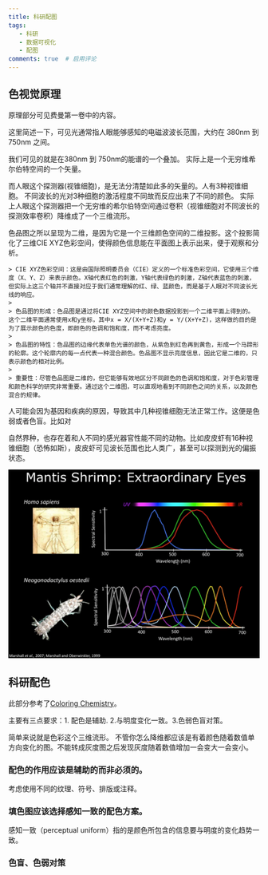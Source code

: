 ```yaml
---
title: 科研配图
tags:
   - 科研
   - 数据可视化
   - 配图
comments: true  # 启用评论
---
```



## 色视觉原理

原理部分可见费曼第一卷中的内容。

这里简述一下，可见光通常指人眼能够感知的电磁波波长范围，大约在 380nm 到 750nm 之间。

我们可见的就是在380nm 到 750nm的能谱的一个叠加。 实际上是一个无穷维希尔伯特空间的一个矢量。

而人眼这个探测器(视锥细胞)，是无法分清楚如此多的矢量的。人有3种视锥细胞。 不同波长的光对3种细胞的激活程度不同故而反应出来了不同的颜色。 实际上人眼这个探测器把一个无穷维的希尔伯特空间通过卷积（视锥细胞对不同波长的探测效率卷积）降维成了一个三维流形。

色品图之所以呈现为二维，是因为它是一个三维颜色空间的二维投影。这个投影简化了三维CIE XYZ色彩空间，使得颜色信息能在平面图上表示出来，便于观察和分析。



    > CIE XYZ色彩空间：这是由国际照明委员会（CIE）定义的一个标准色彩空间，它使用三个维度（X、Y、Z）来表示颜色。X轴代表红色的刺激，Y轴代表绿色的刺激，Z轴代表蓝色的刺激，但实际上这三个轴并不直接对应于我们通常理解的红、绿、蓝颜色，而是基于人眼对不同波长光线的响应。
    >
    > 色品图的形成：色品图是通过将CIE XYZ空间中的颜色数据投影到一个二维平面上得到的。这个二维平面通常使用x和y坐标，其中x = X/(X+Y+Z)和y = Y/(X+Y+Z)，这样做的目的是为了展示颜色的色度，即颜色的色调和饱和度，而不考虑亮度。
    >
    > 色品图的特性：色品图的边缘代表单色光谱的颜色，从紫色到红色再到黄色，形成一个马蹄形的轮廓。这个轮廓内的每一点代表一种混合颜色。色品图不显示亮度信息，因此它是二维的，只表示颜色的相对比例。
    >
    > 重要性：尽管色品图是二维的，但它能够有效地区分不同颜色的色调和饱和度，对于色彩管理和颜色科学的研究非常重要。通过这个二维图，可以直观地看到不同颜色之间的关系，以及颜色混合的规律。

人可能会因为基因和疾病的原因，导致其中几种视锥细胞无法正常工作。这便是色弱或者色盲。比如对

自然界种，也存在着和人不同的感光器官性能不同的动物。比如皮皮虾有16种视锥细胞（恐怖如斯），皮皮虾可见波长范围也比人类广，甚至可以探测到光的偏振状态。

![pipixia](./img/human_pipixia.png)


## 科研配色

此部分参考了[Coloring Chemistry](https://onlinelibrary.wiley.com/doi/10.1002/anie.202114910)。

主要有三点要求：1. 配色是辅助. 2.与明度变化一致。3.色弱色盲对策。 

简单来说就是色彩这个三维流形。 不管你怎么降维都应该是有着颜色随着数值单方向变化的图。不能转成灰度图之后发现灰度随着数值增加一会变大一会变小。

###  配色的作用应该是辅助的而非必须的。

考虑使用不同的纹理、符号、排版或注释。

### 填色图应该选择感知一致的配色方案。

感知一致（perceptual uniform）指的是颜色所包含的信息要与明度的变化趋势一致。

### 色盲、色弱对策

